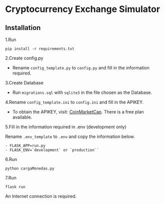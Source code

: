 # Cryptocurrency Exchange Simulator

## Installation 
1.Run
```
pip install -r requirements.txt
```

2.Create config.py

* Rename `config_template.py` to `config.py` and fill in the information required. 


3.Create Database

*	Run  `migrations.sql` with `sqlite3` in the file chosen as the Database. 

4.Rename `config_template.ini` to `config.ini` and fill in the APIKEY.

* To obtain the APIKEY, visit: [CoinMarketCap](https://coinmarketcap.com/api/). There is a free plan available.  

5.Fill in the information required in .env (development only)

Rename `.env_template` to `.env` and copy the information below. 

    - FLASK_APP=run.py
    - FLASK_ENV=`development` or `production``


6.Run

```
python cargaMonedas.py
```

7.Run

```
flask run
```


An Internet connection is required. 
